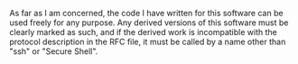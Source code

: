 As far as I am concerned, the code I have written for this software can be used freely for any purpose. Any derived versions of this software must be clearly marked as such, and if the derived work is incompatible with the protocol description in the RFC file, it must be called by a name other than &quot;ssh&quot; or &quot;Secure Shell&quot;.